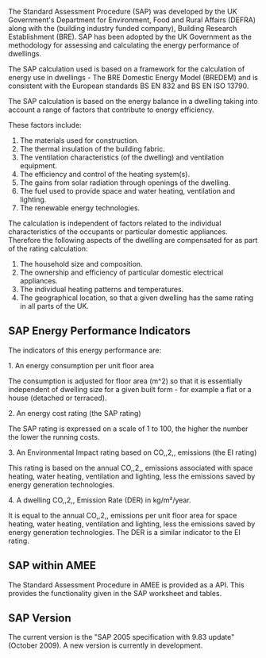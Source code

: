 The Standard Assessment Procedure (SAP) was developed by the UK
Government's Department for Environment, Food and Rural Affairs (DEFRA)
along with the (building industry funded company), Building Research
Establishment (BRE). SAP has been adopted by the UK Government as the
methodology for assessing and calculating the energy performance of
dwellings.

The SAP calculation used is based on a framework for the calculation of
energy use in dwellings - The BRE Domestic Energy Model (BREDEM) and is
consistent with the European standards BS EN 832 and BS EN ISO 13790.

The SAP calculation is based on the energy balance in a dwelling taking
into account a range of factors that contribute to energy efficiency.

These factors include:

1.  The materials used for construction.
2.  The thermal insulation of the building fabric.
3.  The ventilation characteristics (of the dwelling) and ventilation
    equipment.
4.  The efficiency and control of the heating system(s).
5.  The gains from solar radiation through openings of the dwelling.
6.  The fuel used to provide space and water heating, ventilation and
    lighting.
7.  The renewable energy technologies.

The calculation is independent of factors related to the individual
characteristics of the occupants or particular domestic appliances.
Therefore the following aspects of the dwelling are compensated for as
part of the rating calculation:

1.  The household size and composition.
2.  The ownership and efficiency of particular domestic electrical
    appliances.
3.  The individual heating patterns and temperatures.
4.  The geographical location, so that a given dwelling has the same
    rating in all parts of the UK.

## SAP Energy Performance Indicators

The indicators of this energy performance are:

1\. An energy consumption per unit floor area

The consumption is adjusted for floor area (m^2) so that it is
essentially independent of dwelling size for a given built form - for
example a flat or a house (detached or terraced).

2\. An energy cost rating (the SAP rating)

The SAP rating is expressed on a scale of 1 to 100, the higher the
number the lower the running costs.

3\. An Environmental Impact rating based on CO,,2,, emissions (the EI
rating)

This rating is based on the annual CO,,2,, emissions associated with
space heating, water heating, ventilation and lighting, less the
emissions saved by energy generation technologies.

4\. A dwelling CO,,2,, Emission Rate (DER) in kg/m²/year.

It is equal to the annual CO,,2,, emissions per unit floor area for
space heating, water heating, ventilation and lighting, less the
emissions saved by energy generation technologies. The DER is a similar
indicator to the EI rating.

## SAP within AMEE

The Standard Assessment Procedure in AMEE is provided as a API. This
provides the functionality given in the SAP worksheet and tables.

## SAP Version

The current version is the "SAP 2005 specification with 9.83 update"
(October 2009). A new version is currently in development.

